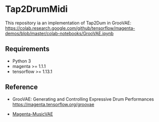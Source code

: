 # Tap2DrumMidi
This repository ia an implementation of Tap2Dum in GrooVAE: https://colab.research.google.com/github/tensorflow/magenta-demos/blob/master/colab-notebooks/GrooVAE.ipynb


Requirements
---
- Python 3
- magenta >= 1.1.1
- tensorflow >= 1.13.1

Reference
---
- GrooVAE: Generating and Controlling Expressive Drum Performances
https://magenta.tensorflow.org/groovae

- [Magenta-MusicVAE](https://github.com/tensorflow/magenta/tree/master/magenta/models/music_vae)